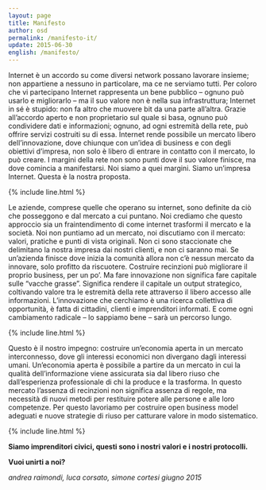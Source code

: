 ```yaml
---
layout: page
title: Manifesto
author: osd
permalink: /manifesto-it/
update: 2015-06-30
english: /manifesto/
---
```


Internet è un accordo su come diversi network possano lavorare insieme; non appartiene a nessuno in particolare, ma ce ne serviamo tutti. Per coloro che vi partecipano Internet rappresenta un bene pubblico – ognuno può usarlo e migliorarlo – ma il suo valore non è nella sua infrastruttura; Internet in sé è stupido: non fa altro che muovere bit da una parte all’altra. Grazie all’accordo aperto e non proprietario sul quale si basa, ognuno può condividere dati e informazioni; ognuno, ad ogni estremità della rete, può offrire servizi costruiti su di essa. Internet rende possibile un mercato libero dell’innovazione, dove chiunque con un’idea di business e con degli obiettivi d’impresa, non solo è libero di entrare in contatto con il mercato, lo può creare. I margini della rete non sono punti dove il suo valore finisce, ma dove comincia a manifestarsi. Noi siamo a quei margini. Siamo un’impresa Internet. Questa è la nostra proposta.

{% include line.html %}

Le aziende, comprese quelle che operano su internet, sono definite da ciò che posseggono e dal mercato a cui puntano. Noi crediamo che questo approccio sia un fraintendimento di come internet trasformi il mercato e la società. Noi non puntiamo ad un mercato, noi discutiamo con il mercato: valori, pratiche e punti di vista originali. Non ci sono staccionate che delimitano la nostra impresa dai nostri clienti, e non ci saranno mai. Se un’azienda finisce dove inizia la comunità allora non c’è nessun mercato da innovare, solo profitto da riscuotere. Costruire recinzioni può migliorare il proprio business, per un po’. Ma fare innovazione non significa fare capitale sulle “vacche grasse”. Significa rendere il capitale un output strategico, coltivando valore tra le estremità della rete attraverso il libero accesso alle informazioni. L’innovazione che cerchiamo è una ricerca collettiva di opportunità, è fatta di cittadini, clienti e imprenditori informati. E come ogni cambiamento radicale – lo sappiamo bene – sarà un percorso lungo.

{% include line.html %}

Questo è il nostro impegno: costruire un’economia aperta in un mercato interconnesso, dove gli interessi economici non divergano dagli interessi umani. Un’economia aperta è possibile a partire da un mercato in cui la qualità dell’informazione viene assicurata sia dal libero riuso che dall’esperienza professionale di chi la produce e la trasforma. In questo mercato l’assenza di recinzioni non significa assenza di regole, ma necessità di nuovi metodi per restituire potere alle persone e alle loro competenze. Per questo lavoriamo per costruire open business model adeguati e nuove strategie di riuso per catturare valore in modo sistematico.

{% include line.html %}

**Siamo imprenditori civici, questi sono i nostri valori e i nostri protocolli.**

**Vuoi unirti a noi?**

*andrea raimondi, luca corsato, simone cortesi giugno 2015*
